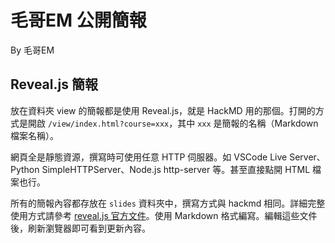 # 毛哥EM 公開簡報

By 毛哥EM


## Reveal.js 簡報

放在資料夾 view 的簡報都是使用 Reveal.js，就是 HackMD 用的那個。打開的方式是開啟 `/view/index.html?course=xxx`，其中 `xxx` 是簡報的名稱（Markdown 檔案名稱）。

網頁全是靜態資源，撰寫時可使用任意 HTTP 伺服器。如 VSCode Live Server、Python SimpleHTTPServer、Node.js http-server 等。甚至直接點開 HTML 檔案也行。

所有的簡報內容都存放在 `slides` 資料夾中，撰寫方式與 hackmd 相同。詳細完整使用方式請參考 [reveal.js 官方文件](https://revealjs.com/zh-hant/)。使用 Markdown 格式編寫。編輯這些文件後，刷新瀏覽器即可看到更新內容。